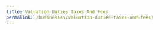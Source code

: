 ```yaml
---
title: Valuation Duties Taxes And Fees
permalink: /businesses/valuation-duties-taxes-and-fees/
---
```

